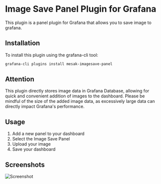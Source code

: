 # Image Save Panel Plugin for Grafana

This plugin is a panel plugin for Grafana that allows you to save image to grafana.

## Installation

To install this plugin using the grafana-cli tool:

```bash
grafana-cli plugins install mesak-imagesave-panel
```

## Attention
This plugin directly stores image data in Grafana Database, allowing for quick and convenient addition of images to the dashboard. Please be mindful of the size of the added image data, as excessively large data can directly impact Grafana's performance.

## Usage

1. Add a new panel to your dashboard
2. Select the Image Save Panel
3. Upload your image
4. Save your dashboard

## Screenshots

![Screenshot](https://raw.githubusercontent.com/mesak/grafana-imagesave-panel/main/src/img/screenshot.jpg)
